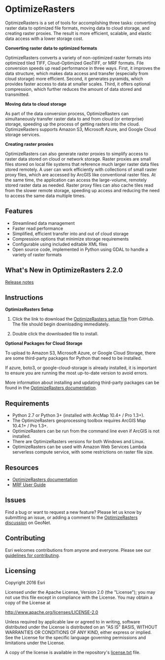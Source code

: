 
OptimizeRasters
===============

OptimizeRasters is a set of tools for accomplishing three tasks: converting raster data to optimized file formats, moving data to cloud storage, and creating raster proxies. The result is more efficient, scalable, and elastic data access with a lower storage cost. 

**Converting raster data to optimized formats**

OptimizeRasters converts a variety of non-optimized raster formats into optimized tiled TIFF, Cloud-Optimized GeoTIFF, or MRF formats. File conversion speeds up read performance in three ways. First, it improves the data structure, which makes data access and transfer (especially from cloud storage) more efficient. Second, it generates pyramids, which provides faster access to data at smaller scales. Third, it offers optional compression, which further reduces the amount of data stored and transmitted.  

**Moving data to cloud storage**

As part of the data conversion process, OptimizeRasters can simultaneously transfer raster data to and from cloud (or enterprise) storage, speeding up the process of getting rasters into the cloud. OptimizeRasters supports Amazon S3, Microsoft Azure, and Google Cloud storage services.

**Creating raster proxies**

OptimizeRasters can also generate raster proxies to simplify access to raster data stored on cloud or network storage. 
Raster proxies are small files stored on local file systems that reference much larger raster data files stored remotely. A user can work efficiently with collections of small raster proxy files, which are accessed by ArcGIS like conventional raster files. At the same time, the application can access the large-volume, remotely stored raster data as needed. Raster proxy files can also cache tiles read from the slower remote storage, speeding up access and reducing the need to access the same data multiple times.

## Features
* Streamlined data management 
* Faster read performance
* Simplified, efficient transfer into and out of cloud storage 
* Compression options that minimize storage requirements 
* Configurable using included editable XML files
* Open source code, implemented in Python using GDAL to handle a variety of raster formats

## What's New in OptimizeRasters 2.2.0
  [Release notes](https://github.com/Esri/OptimizeRasters/releases/tag/v2.2.0)

## Instructions
**OptimizeRasters Setup**

1. Click the link to download the [OptimizeRasters setup file](https://github.com/Esri/OptimizeRasters/raw/master/Setup/OptimizeRastersToolsSetup.exe) from GitHub. The file should begin downloading immediately. 

2. Double click the downloaded file to install.

**Optional Packages for Cloud Storage**

To upload to Amazon S3, Microsoft Azure, or Google Cloud Storage, there are some third-party packages for Python that need to be installed. 

If azure, boto3, or google-cloud-storage is already installed, it is important to ensure you are running the most up-to-date version to avoid errors.

More information about installing and updating third-party packages can be found in the [OptimizeRasters documentation](https://github.com/Esri/OptimizeRasters/tree/master/Documentation).

## Requirements

* Python 2.7 or Python 3+ (installed with ArcMap 10.4+ / Pro 1.3+). 
* The OptimizeRasters geoprocessing toolbox requires ArcGIS Map 10.4.1+ / Pro 1.3+.
* OptimizeRasters can be run from the command line even if ArcGIS is not installed.
* There are OptimizeRasters versions for both Windows and Linux. 
* OptimizeRasters can be used with Amazon Web Services Lambda serverless compute service, with some restrictions on raster file size.

## Resources

* [OptimizeRasters documentation](https://github.com/Esri/OptimizeRasters/tree/master/Documentation)
* [MRF User Guide](https://github.com/nasa-gibs/mrf/blob/master/doc/MUG.md)

## Issues

Find a bug or want to request a new feature? Please let us know by submitting an issue, or adding a comment to the [OptimizeRasters discussion](https://geonet.esri.com/message/690662-optimizerasters) on GeoNet.

## Contributing

Esri welcomes contributions from anyone and everyone. Please see our [guidelines for contributing](https://github.com/esri/contributing).

## Licensing
Copyright 2016 Esri

Licensed under the Apache License, Version 2.0 (the "License");
you may not use this file except in compliance with the License.
You may obtain a copy of the License at

   http://www.apache.org/licenses/LICENSE-2.0

Unless required by applicable law or agreed to in writing, software
distributed under the License is distributed on an "AS IS" BASIS,
WITHOUT WARRANTIES OR CONDITIONS OF ANY KIND, either express or implied.
See the License for the specific language governing permissions and
limitations under the License.

A copy of the license is available in the repository's [license.txt](https://github.com/Esri/OptimizeRasters/blob/master/LICENSE) file.

 
